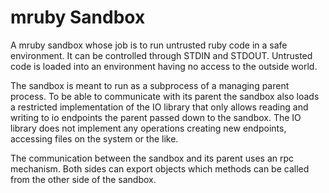 # mruby Sandbox

A mruby sandbox whose job is to run untrusted ruby code in a safe environment.
It can be controlled through STDIN and STDOUT. Untrusted code is loaded into an
environment having no access to the outside world.

The sandbox is meant to run as a subprocess of a managing parent process. To
be able to communicate with its parent the sandbox also loads a restricted
implementation of the IO library that only allows reading and writing to io
endpoints the parent passed down to the sandbox. The IO library does not
implement any operations creating new endpoints, accessing files on the system
or the like.

The communication between the sandbox and its parent uses an rpc mechanism.
Both sides can export objects which methods can be called from the other side
of the sandbox.

